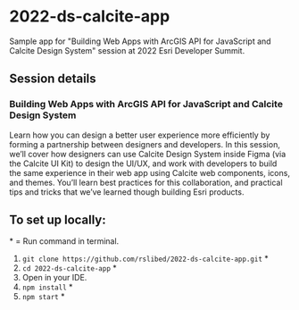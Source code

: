 # 2022-ds-calcite-app

Sample app for "Building Web Apps with ArcGIS API for JavaScript and Calcite Design System" session at 2022 Esri Developer Summit.

## Session details

### Building Web Apps with ArcGIS API for JavaScript and Calcite Design System

Learn how you can design a better user experience more efficiently by forming a partnership between designers and developers. In this session, we’ll cover how designers can use Calcite Design System inside Figma (via the Calcite UI Kit) to design the UI/UX, and work with developers to build the same experience in their web app using Calcite web components, icons, and themes. You’ll learn best practices for this collaboration, and practical tips and tricks that we’ve learned though building Esri products.

## To set up locally:

\* = Run command in terminal.

1. `git clone https://github.com/rslibed/2022-ds-calcite-app.git` \*
2. `cd 2022-ds-calcite-app` \*
3. Open in your IDE.
4. `npm install` \*
5. `npm start` \*
